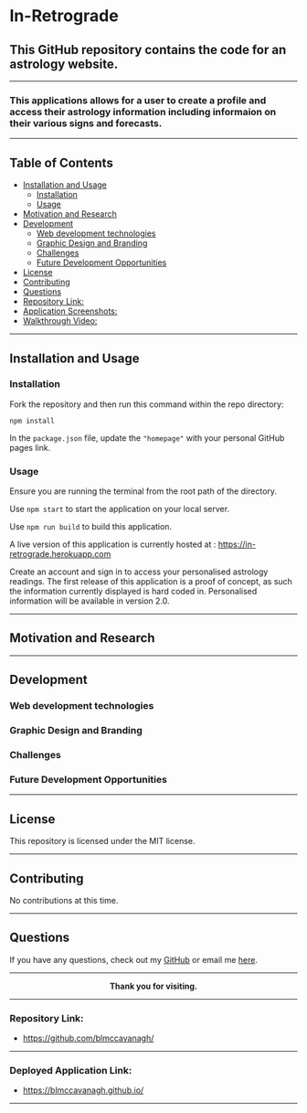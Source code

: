 # In-Retrograde

## This GitHub repository contains the code for an astrology website.

---

### This applications allows for a user to create a profile and access their astrology information including informaion on their various signs and forecasts.

---

## Table of Contents

* [Installation and Usage](#installation-and-usage)
  * [Installation](#installation)
  * [Usage](#usage)
* [Motivation and Research](#motivation-and-research)
* [Development](#development)
  * [Web development technologies](#web-development-technologies)
  * [Graphic Design and Branding](#graphic-design-and-branding)
  * [Challenges](#challenges)
  * [Future Development Opportunities](#future-development-opportunities)
* [License](#license)
* [Contributing](#contributing)
* [Questions](#questions)
* [Repository Link:](#repository-link)
* [Application Screenshots:](#application-screenshots)
* [Walkthrough Video:](#walkthrough-video)

---

## Installation and Usage

### Installation

Fork the repository and then run this command within the repo directory:

```npm install```

In the ```package.json``` file, update the ```"homepage"``` with your personal GitHub pages link.

### Usage

Ensure you are running the terminal from the root path of the directory.

Use ```npm start``` to start the application on your local server.

Use ```npm run build``` to build this application.

A live version of this application is currently hosted at : https://in-retrograde.herokuapp.com

Create an account and sign in to access your personalised astrology readings. The first release of this application is a proof of concept, as such the information currently displayed is hard coded in. Personalised information will be available in version 2.0.

---

## Motivation and Research

---

## Development

### Web development technologies

### Graphic Design and Branding

### Challenges

### Future Development Opportunities

---

## License

This repository is licensed under the MIT license.

---

## Contributing

No contributions at this time.

---

## Questions

If you have any questions, check out my <a href="https://www.github.com/blmccavanagh">GitHub</a> or email me <a href="mailto:blmccavanagh@gmail.com">here</a>.

---

<div align="center">

**Thank you for visiting.**

</div>

---

### Repository Link:

* https://github.com/blmccavanagh/

---

### Deployed Application Link:

* https://blmccavanagh.github.io/

---